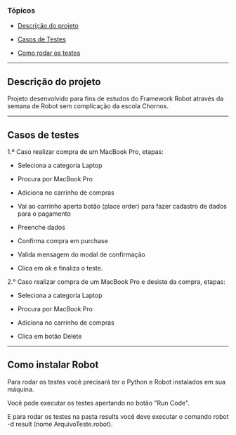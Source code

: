 ### Tópicos


- [Descrição do projeto](#descrição-do-projeto)

- [Casos de Testes](#Casos-de-Testes)

- [Como rodar os testes](#Como-rodar-os-testes)



---


## Descrição do projeto


Projeto desenvolvido para fins de estudos do Framework Robot através da semana de Robot sem complicação da escola Chornos.


----


## Casos de testes

1.º Caso realizar compra de um MacBook Pro, etapas:

- Seleciona a categoria Laptop

- Procura por MacBook Pro

- Adiciona no carrinho de compras

- Vai ao carrinho aperta botão (place order) para fazer cadastro de dados para o pagamento

- Preenche dados

- Confirma compra em purchase

- Valida mensagem do modal de confirmação

- Clica em ok e finaliza o teste.


2.° Caso realizar compra de um MacBook Pro e desiste da compra, etapas:


- Seleciona a categoria Laptop

- Procura por MacBook Pro

- Adiciona no carrinho de compras

- Clica em botão Delete

---


## Como instalar Robot


Para rodar os testes você precisará ter o Python e Robot instalados em sua máquina.

Você pode executar os testes apertando no botão "Run Code".

E para rodar os testes na pasta results você deve executar o comando robot -d result (nome ArquivoTeste.robot).


